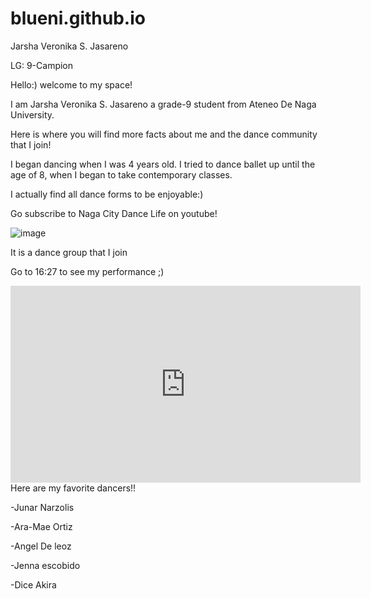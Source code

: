 # blueni.github.io
Jarsha Veronika S. Jasareno

LG: 9-Campion

Hello:) welcome to my space!

I am Jarsha Veronika S. Jasareno a grade-9 student from Ateneo De Naga University.

Here is where you will find more facts about me and the dance community that I join!

I began dancing when I was 4 years old. I tried to dance ballet up until the age of 8, when I began to take contemporary classes.

I actually find all dance forms to be enjoyable:)

Go subscribe to Naga City Dance Life on youtube!

![image](https://user-images.githubusercontent.com/122416201/218751905-ee1d8724-e99b-4a92-be98-a98d6765b353.png)


It is a dance group that I join

Go to 16:27 to see my performance ;)

<iframe width="560" height="315" src="https://www.youtube.com/embed/sDwvw_YyJF8" title="YouTube video player" frameborder="0" allow="accelerometer; autoplay; clipboard-write; encrypted-media; gyroscope; picture-in-picture; web-share" allowfullscreen></iframe>
Here are my favorite dancers!!

-Junar Narzolis

-Ara-Mae Ortiz

-Angel De leoz

-Jenna escobido

-Dice Akira
